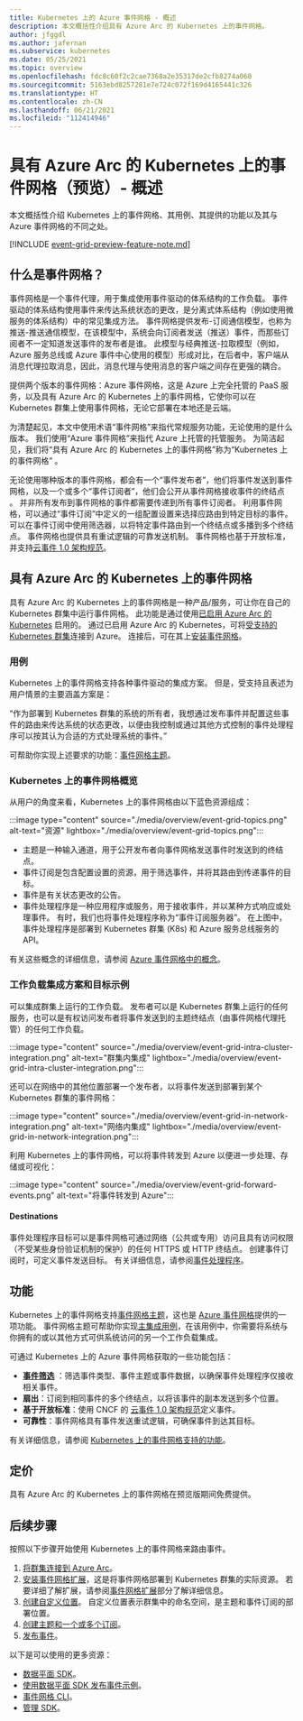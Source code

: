 ```yaml
---
title: Kubernetes 上的 Azure 事件网格 - 概述
description: 本文概括性介绍具有 Azure Arc 的 Kubernetes 上的事件网格。
author: jfggdl
ms.author: jafernan
ms.subservice: kubernetes
ms.date: 05/25/2021
ms.topic: overview
ms.openlocfilehash: fdc8c60f2c2cae7368a2e35317de2cfb8274a060
ms.sourcegitcommit: 5163ebd8257281e7e724c072f169d4165441c326
ms.translationtype: HT
ms.contentlocale: zh-CN
ms.lasthandoff: 06/21/2021
ms.locfileid: "112414946"
---
```

# <a name="event-grid-on-kubernetes-with-azure-arc-preview---overview"></a>具有 Azure Arc 的 Kubernetes 上的事件网格（预览）- 概述
本文概括性介绍 Kubernetes 上的事件网格、其用例、其提供的功能以及其与 Azure 事件网格的不同之处。

[!INCLUDE [event-grid-preview-feature-note.md](../includes/event-grid-preview-feature-note.md)]

## <a name="what-is-event-grid"></a>什么是事件网格？
事件网格是一个事件代理，用于集成使用事件驱动的体系结构的工作负载。 事件驱动的体系结构使用事件来传达系统状态的更改，是分离式体系结构（例如使用微服务的体系结构）中的常见集成方法。 事件网格提供发布-订阅通信模型，也称为推送-推送通信模型，在该模型中，系统会向订阅者发送（推送）事件，而那些订阅者不一定知道发送事件的发布者是谁。 此模型与经典推送-拉取模型（例如，Azure 服务总线或 Azure 事件中心使用的模型）形成对比，在后者中，客户端从消息代理拉取消息，因此，消息代理与使用消息的客户端之间存在更强的耦合。

提供两个版本的事件网格：Azure 事件网格，这是 Azure 上完全托管的 PaaS 服务，以及具有 Azure Arc 的 Kubernetes 上的事件网格，它使你可以在 Kubernetes 群集上使用事件网格，无论它部署在本地还是云端。 

为清楚起见，本文中使用术语“事件网格”来指代常规服务功能，无论使用的是什么版本。 我们使用“Azure 事件网格”来指代 Azure 上托管的托管服务。 为简洁起见，我们将“具有 Azure Arc 的 Kubernetes 上的事件网格”称为“Kubernetes 上的事件网格” 。

无论使用哪种版本的事件网格，都会有一个“事件发布者”，他们将事件发送到事件网格，以及一个或多个“事件订阅者”，他们会公开从事件网格接收事件的终结点 。 并非所有发布到事件网格的事件都需要传递到所有事件订阅者。 利用事件网格，可以通过“事件订阅”中定义的一组配置设置来选择应路由到特定目标的事件。 可以在事件订阅中使用筛选器，以将特定事件路由到一个终结点或多播到多个终结点。 事件网格也提供具有重试逻辑的可靠发送机制。 事件网格也基于开放标准，并支持[云事件 1.0 架构规范](https://github.com/cloudevents/spec/blob/master/spec.md)。


## <a name="event-grid-on-kubernetes-with-azure-arc"></a>具有 Azure Arc 的 Kubernetes 上的事件网格
具有 Azure Arc 的 Kubernetes 上的事件网格是一种产品/服务，可让你在自己的 Kubernetes 群集中运行事件网格。 此功能是通过使用[已启用 Azure Arc 的 Kubernetes](../../azure-arc/kubernetes/overview.md) 启用的。 通过已启用 Azure Arc 的 Kubernetes，可将[受支持的 Kubernetes 群集](install-k8s-extension.md#supported-kubernetes-distributions)连接到 Azure。 连接后，可在其上[安装事件网格](install-k8s-extension.md)。 

### <a name="use-case"></a>用例
Kubernetes 上的事件网格支持各种事件驱动的集成方案。 但是，受支持且表述为用户情景的主要涵盖方案是：

“作为部署到 Kubernetes 群集的系统的所有者，我想通过发布事件并配置这些事件的路由来传达系统的状态更改，以便由我控制或通过其他方式控制的事件处理程序可以按其认为合适的方式处理系统的事件。”

可帮助你实现上述要求的功能：[事件网格主题](/rest/api/eventgrid/version2020-10-15-preview/topics)。

### <a name="event-grid-on-kubernetes-at-a-glance"></a>Kubernetes 上的事件网格概览
从用户的角度来看，Kubernetes 上的事件网格由以下蓝色资源组成：

:::image type="content" source="./media/overview/event-grid-topics.png" alt-text="资源" lightbox="./media/overview/event-grid-topics.png":::

* 主题是一种输入通道，用于公开发布者向事件网格发送事件时发送到的终结点。
* 事件订阅是包含配置设置的资源，用于筛选事件，并将其路由到传递事件的目标。
* 事件是有关状态更改的公告。
* 事件处理程序是一种应用程序或服务，用于接收事件，并以某种方式响应或处理事件。 有时，我们也将事件处理程序称为“事件订阅服务器”。 在上图中，事件处理程序是部署到 Kubernetes 群集 (K8s) 和 Azure 服务总线服务的 API。

有关这些概念的详细信息，请参阅 [Azure 事件网格中的概念](concepts.md)。

### <a name="sample-workload-integration-scenarios-and-destinations"></a>工作负载集成方案和目标示例

可以集成群集上运行的工作负载。 发布者可以是 Kubernetes 群集上运行的任何服务，也可以是有权访问发布者将事件发送到的主题终结点（由事件网格代理托管）的任何工作负载。

:::image type="content" source="./media/overview/event-grid-intra-cluster-integration.png" alt-text="群集内集成" lightbox="./media/overview/event-grid-intra-cluster-integration.png":::


还可以在网络中的其他位置部署一个发布者，以将事件发送到部署到某个 Kubernetes 群集的事件网格：

:::image type="content" source="./media/overview/event-grid-in-network-integration.png" alt-text="网络内集成" lightbox="./media/overview/event-grid-in-network-integration.png":::

利用 Kubernetes 上的事件网格，可以将事件转发到 Azure 以便进一步处理、存储或可视化：

:::image type="content" source="./media/overview/event-grid-forward-events.png" alt-text="将事件转发到 Azure":::

#### <a name="destinations"></a>Destinations
事件处理程序目标可以是事件网格可通过网络（公共或专用）访问且具有访问权限（不受某些身份验证机制的保护）的任何 HTTPS 或 HTTP 终结点。 创建事件订阅时，可定义事件发送目标。 有关详细信息，请参阅[事件处理程序](event-handlers.md)。 

## <a name="features"></a>功能
Kubernetes 上的事件网格支持[事件网格主题](/rest/api/eventgrid/version2020-10-15-preview/topics)，这也是 [Azure 事件网格](../custom-topics.md)提供的一项功能。 事件网格主题可帮助你实现[主集成用例](#use-case)，在该用例中，你需要将系统与你拥有的或以其他方式可供系统访问的另一个工作负载集成。

可通过 Kubernetes 上的 Azure 事件网格获取的一些功能包括：

* **[事件筛选](filter-events.md)** ：筛选事件类型、事件主题或事件数据，以确保事件处理程序仅接收相关事件。
* **扇出**：订阅到相同事件的多个终结点，以将该事件的副本发送到多个位置。
* **基于开放标准**：使用 CNCF 的 [云事件 1.0 架构规范](https://github.com/cloudevents/spec/blob/master/spec.md)定义事件。
* **可靠性**：事件网格具有事件发送重试逻辑，可确保事件到达其目标。

有关详细信息，请参阅 [Kubernetes 上的事件网格支持的功能](features.md)。

## <a name="pricing"></a>定价 
具有 Azure Arc 的 Kubernetes 上的事件网格在预览版期间免费提供。

## <a name="next-steps"></a>后续步骤
按照以下步骤开始使用 Kubernetes 上的事件网格来路由事件。

1. [将群集连接到 Azure Arc](../../azure-arc/kubernetes/quickstart-connect-cluster.md)。
1. [安装事件网格扩展](install-k8s-extension.md)，这是将事件网格部署到 Kubernetes 群集的实际资源。 若要详细了解扩展，请参阅[事件网格扩展](install-k8s-extension.md#event-grid-extension)部分了解详细信息。 
1. [创建自定义位置](../../azure-arc/kubernetes/custom-locations.md)。 自定义位置表示群集中的命名空间，是主题和事件订阅的部署位置。
1. [创建主题和一个或多个订阅](create-topic-subscription.md)。
1. [发布事件](create-topic-subscription.md)。

以下是可以使用的更多资源：

* [数据平面 SDK](../sdk-overview.md#data-plane-sdks)。
* [使用数据平面 SDK 发布事件示例](https://devblogs.microsoft.com/azure-sdk/event-grid-ga/)。
* [事件网格 CLI](/cli/azure/eventgrid)。
* [管理 SDK](../sdk-overview.md#management-sdks)。